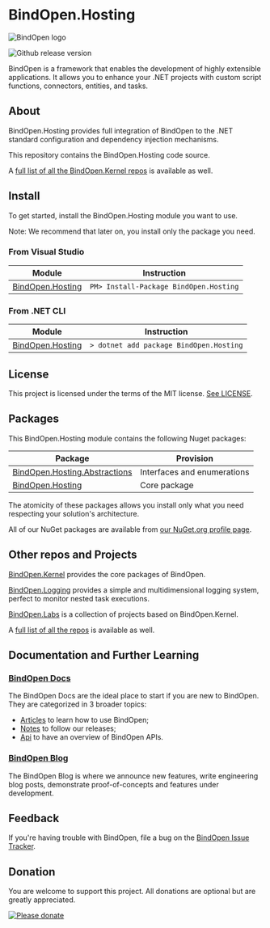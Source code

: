 # BindOpen.Hosting

![BindOpen logo](https://storage.bindopen.org/img/logos/logo_bindopen.png)

![Github release version](https://img.shields.io/nuget/v/BindOpen.Kernel.Abstractions.svg?style=plastic)


BindOpen is a framework that enables the development of highly extensible applications. It allows you to enhance your .NET projects with custom script functions, connectors, entities, and tasks.

## About

BindOpen.Hosting provides full integration of BindOpen to the .NET standard configuration and dependency injection mechanisms.

This repository contains the BindOpen.Hosting code source.

A [full list of all the BindOpen.Kernel repos](https://www.nuget.org/packages?q=bindopen.kernel) is available as well.


## Install

To get started, install the BindOpen.Hosting module you want to use.

Note: We recommend that later on, you install only the package you need.

### From Visual Studio

| Module | Instruction |
|--------|-----|
| [BindOpen.Hosting](https://www.nuget.org/packages/BindOpen.Hosting) | ```PM> Install-Package BindOpen.Hosting``` |

### From .NET CLI

| Module | Instruction |
|--------|-----|
| [BindOpen.Hosting](https://www.nuget.org/packages/BindOpen.Hosting) | ```> dotnet add package BindOpen.Hosting``` |

## License

This project is licensed under the terms of the MIT license. [See LICENSE](https://github.com/bindopen/BindOpen.Hosting/blob/master/LICENSE).

## Packages

This BindOpen.Hosting module contains the following Nuget packages:

| Package | Provision |
|----------|-----|
| [BindOpen.Hosting.Abstractions](https://www.nuget.org/packages/BindOpen.Hosting.Abstractions) | Interfaces and enumerations |
| [BindOpen.Hosting](https://www.nuget.org/packages/BindOpen.Data) | Core package |

The atomicity of these packages allows you install only what you need respecting your solution's architecture.

All of our NuGet packages are available from [our NuGet.org profile page](https://www.nuget.org/profiles/bindopen).


## Other repos and Projects

[BindOpen.Kernel](https://github.com/bindopen/BindOpen.Kernel) provides the core packages of BindOpen.

[BindOpen.Logging](https://github.com/bindopen/BindOpen.Logging) provides a simple and multidimensional logging system, perfect to monitor nested task executions.

[BindOpen.Labs](https://github.com/bindopen/BindOpen.Labs) is a collection of projects based on BindOpen.Kernel.


A [full list of all the repos](https://github.com/bindopen?tab=repositories) is available as well.


## Documentation and Further Learning

### [BindOpen Docs](https://docs.bindopen.org/)

The BindOpen Docs are the ideal place to start if you are new to BindOpen. They are categorized in 3 broader topics:

* [Articles](https://docs.bindopen.org/articles) to learn how to use BindOpen;
* [Notes](https://docs.bindopen.org/notes) to follow our releases;
* [Api](https://docs.bindopen.org/api) to have an overview of BindOpen APIs.

### [BindOpen Blog](https://www.bindopen.org/blog)

The BindOpen Blog is where we announce new features, write engineering blog posts, demonstrate proof-of-concepts and features under development.


## Feedback

If you're having trouble with BindOpen, file a bug on the [BindOpen Issue Tracker](https://github.com/bindopen/BindOpen/issues). 

## Donation

You are welcome to support this project. All donations are optional but are greatly appreciated.

[![Please donate](https://www.paypalobjects.com/en_US/i/btn/btn_donateCC_LG.gif)](https://www.paypal.com/donate/?hosted_button_id=PHG3WSUFYSMH4)


